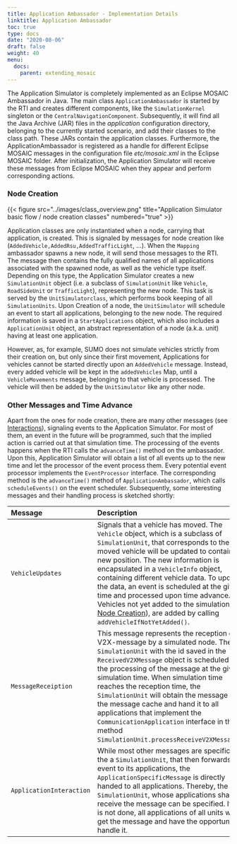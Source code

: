 ```yaml
---
title: Application Ambassador - Implementation Details
linktitle: Application Ambassador
toc: true
type: docs
date: "2020-08-06"
draft: false
weight: 40
menu:
  docs:
    parent: extending_mosaic
---
```


The Application Simulator is completely implemented as an Eclipse MOSAIC Ambassador in Java. The main class `ApplicationAmbassador` is 
started by the RTI and creates different components, like the `SimulationKernel` singleton or the `CentralNavigationComponent`. 
Subsequently, it will find all the Java Archive (JAR) files in the *application* configuration directory, belonging to the currently started 
scenario, and add their classes to the class path. These JARs contain the application classes. Furthermore, the ApplicationAmbassador is 
registered as a handle for different Eclipse MOSAIC messages in the configuration file *etc/mosaic.xml* in the Eclipse MOSAIC folder. After 
initialization, the Application Simulator will receive these messages from Eclipse MOSAIC when they appear and perform corresponding actions.

### Node Creation
{{< figure src="../images/class_overview.png" title="Application Simulator basic flow / node creation classes" numbered="true" >}}

Application classes are only instantiated when a node, carrying that application, is created. This is signaled by messages for node creation 
like (`AddedVehicle,AddedRsu,AddedTrafficLight`, ...). When the `Mapping` ambassador spawns a new node, it will send those messages to the 
RTI. The message then contains the fully qualified names of all applications associated with the spawned node, as well as the vehicle type 
itself.  Depending on this type, the Application Simulator creates a new `SimulationUnit` object (i.e. a subclass of `SimulationUnit` like 
`Vehicle`, `RoadSideUnit` or `TrafficLight`), representing the new node. This task is served by the `UnitSimulatorclass`, which performs 
book keeping of all `SimulationUnits`. Upon Creation of a node, the `UnitSimulator` will schedule an event to start all applications, 
belonging to the new node. The required information is saved in a `StartApplications` object, which also includes a `ApplicationUnit` 
object, an abstract representation of a node (a.k.a. unit) having at least one application. 

However, as, for example, SUMO does not simulate vehicles strictly from their creation on, but only since their first movement, Applications 
for vehicles cannot be started directly upon an `AddedVehicle` message. Instead, every added vehicle will be kept in the `addedVehicles` 
Map, until a `VehicleMovements` message, belonging to that vehicle is processed. The vehicle will then be added by the `UnitSimulator` 
like any other node.

### Other Messages and Time Advance

Apart from the ones for node creation, there are many other messages (see [Interactions](</docs/extending_mosaic/interactions/>)), 
signaling events to the Application Simulator. For most of them, an event in the future will be programmed, such that the implied action is 
carried out at that simulation time. The processing of the events happens when the RTI calls the `advanceTime()` method on the ambassador. 
Upon this, Application Simulator will obtain a list of all events up to the new time and let the processor of the event process them. Every 
potential event processor implements the `EventProcessor` interface. The corresponding method is the `advanceTime()` method of 
`ApplicationAmbassador`, which calls `scheduleEvents()` on the event scheduler. Subsequently, some interesting messages and their 
handling process is sketched shortly:

 Message | Description |
| :--- | :--- |
| `VehicleUpdates` | Signals that a vehicle has moved.  The `Vehicle` object, which is a subclass of `SimulationUnit`, that corresponds to the moved vehicle will be updated to contain the new position. The new information is encapsulated in a `VehicleInfo` object, containing different vehicle data. To update the data, an event is scheduled at the given time and processed upon time advance. Vehicles not yet added to the simulation (see [Node Creation](#node-creation)), are added by calling `addVehicleIfNotYetAdded()`.|
| `MessageReceiption` | This message represents the reception of a V2X-message by a simulated node. The `SimulationUnit` with the id saved in the `ReceivedV2XMessage` object is scheduled for the processing of the message at the given simulation time. When simulation time reaches the reception time, the `SimulationUnit` will obtain the message from the message cache and hand it to all applications that implement the `CommunicationApplication` interface in the method `SimulationUnit.processReceiveV2XMessage()`.|
| `ApplicationInteraction` | While most other messages are specific to the a `SimulationUnit`, that then forwards the event to its applications, the `ApplicationSpecificMessage` is directly handed to all applications.  Thereby, the `SimulationUnit`, whose applications shall receive the message can be specified. If this is not done, all applications of all units will get the message and have the opportunity to handle it. |